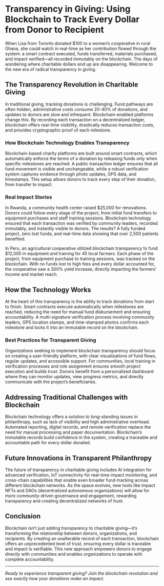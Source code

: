 # Transparency in Giving: Using Blockchain to Track Every Dollar from Donor to Recipient

When Lisa from Toronto donated $100 to a women’s cooperative in rural Ghana, she could watch in real-time as her contribution flowed through the system: a smart contract executed, funds transferred, materials purchased, and impact verified—all recorded immutably on the blockchain. The days of wondering where charitable dollars end up are disappearing. Welcome to the new era of radical transparency in giving.

## The Transparency Revolution in Charitable Giving

In traditional giving, tracking donations is challenging. Fund pathways are often hidden, administrative costs consume 20-40% of donations, and updates to donors are slow and infrequent. Blockchain-enabled platforms change this. By recording each transaction on a decentralized ledger, blockchain offers real-time visibility, drastically reduces transaction costs, and provides cryptographic proof of each milestone.

### How Blockchain Technology Enables Transparency

Blockchain-based charity platforms are built around smart contracts, which automatically enforce the terms of a donation by releasing funds only when specific milestones are reached. A public transaction ledger ensures that all fund movement is visible and unchangeable, while a robust verification system captures evidence through photo updates, GPS data, and timestamps. This setup allows donors to track every step of their donation, from transfer to impact.

### Real Impact Stories

In Rwanda, a community health center raised $25,000 for renovations. Donors could follow every stage of the project, from initial fund transfers to equipment purchases and staff training sessions. Blockchain technology ensured that each transaction was verified by community leaders, recorded immutably, and instantly visible to donors. The results? A fully funded project, zero lost funds, and real-time data showing that over 2,500 patients benefited.

In Peru, an agricultural cooperative utilized blockchain transparency to fund $12,000 in equipment and training for 45 local farmers. Each phase of the project, from equipment purchase to training sessions, was tracked on the blockchain. With no funds lost to high fees and every dollar accounted for, the cooperative saw a 300% yield increase, directly impacting the farmers’ income and market reach.

## How the Technology Works

At the heart of this transparency is the ability to track donations from start to finish. Smart contracts execute automatically when milestones are reached, reducing the need for manual fund disbursement and ensuring accountability. A multi-signature verification process involving community leaders, GPS location stamps, and time-stamped photos confirms each milestone and locks it into an immutable record on the blockchain.

### Best Practices for Transparent Giving

Organizations seeking to implement blockchain transparency should focus on creating a user-friendly platform, with clear visualizations of fund flows, regular updates, and accessible support. For communities, local training in verification processes and role assignment ensures smooth project execution and builds trust. Donors benefit from a personalized dashboard where they can monitor updates, view progress metrics, and directly communicate with the project’s beneficiaries.

## Addressing Traditional Challenges with Blockchain

Blockchain technology offers a solution to long-standing issues in philanthropy, such as lack of visibility and high administrative overhead. Automated reporting, digital records, and remote verification replace the need for manual processing and paper documentation. Blockchain’s immutable records build confidence in the system, creating a traceable and accountable path for every dollar donated.

## Future Innovations in Transparent Philanthropy

The future of transparency in charitable giving includes AI integration for advanced verification, IoT connectivity for real-time impact monitoring, and cross-chain capabilities that enable even broader fund-tracking across different blockchain networks. As the space evolves, new tools like impact NFTs and DAOs (decentralized autonomous organizations) will allow for more community-driven governance and engagement, rewarding transparency and creating decentralized networks of trust.

## Conclusion

Blockchain isn’t just adding transparency to charitable giving—it’s transforming the relationship between donors, organizations, and recipients. By creating an unalterable record of each transaction, blockchain offers an unprecedented level of trust, ensuring every dollar is traceable and impact is verifiable. This new approach empowers donors to engage directly with communities and enables organizations to operate with complete accountability.

---

*Ready to experience transparent giving? Join the blockchain revolution and see exactly how your donations make an impact.*
